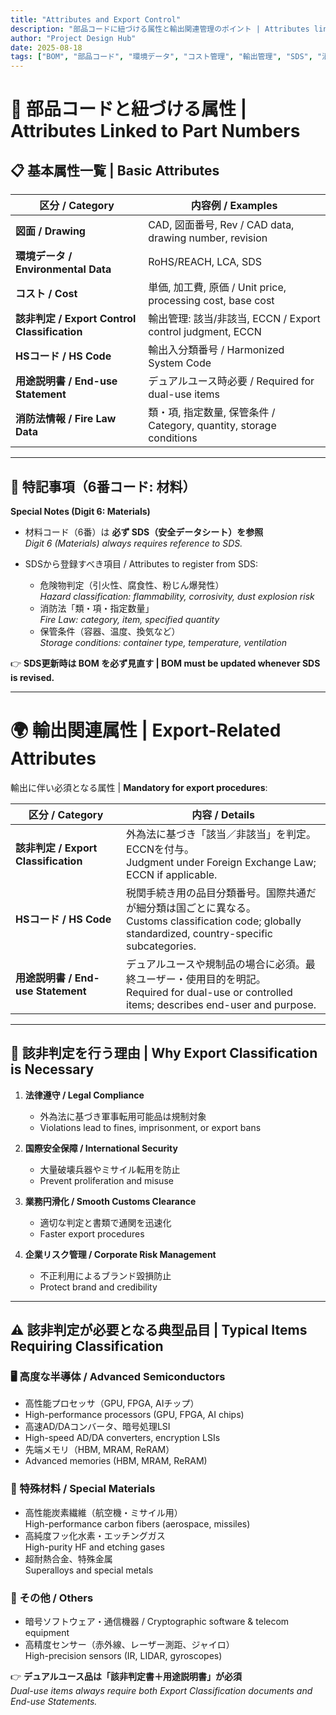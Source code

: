 ```yaml
---
title: "Attributes and Export Control"
description: "部品コードに紐づける属性と輸出関連管理のポイント | Attributes linked to part numbers and export control essentials"
author: "Project Design Hub"
date: 2025-08-18
tags: ["BOM", "部品コード", "環境データ", "コスト管理", "輸出管理", "SDS", "消防法"]
---
```


# 📎 部品コードと紐づける属性 | Attributes Linked to Part Numbers

## 📋 基本属性一覧 | Basic Attributes

| **区分 / Category** | **内容例 / Examples** |
|---------------------|-----------------------|
| **図面 / Drawing** | CAD, 図面番号, Rev / CAD data, drawing number, revision |
| **環境データ / Environmental Data** | RoHS/REACH, LCA, SDS |
| **コスト / Cost** | 単価, 加工費, 原価 / Unit price, processing cost, base cost |
| **該非判定 / Export Control Classification** | 輸出管理: 該当/非該当, ECCN / Export control judgment, ECCN |
| **HSコード / HS Code** | 輸出入分類番号 / Harmonized System Code |
| **用途説明書 / End-use Statement** | デュアルユース時必要 / Required for dual-use items |
| **消防法情報 / Fire Law Data** | 類・項, 指定数量, 保管条件 / Category, quantity, storage conditions |

---

## 🔎 特記事項（6番コード: 材料）  
**Special Notes (Digit 6: Materials)**

- 材料コード（6番）は **必ず SDS（安全データシート）を参照**  
  *Digit 6 (Materials) always requires reference to SDS.*  

- SDSから登録すべき項目 / Attributes to register from SDS:  
  - 危険物判定（引火性、腐食性、粉じん爆発性）  
    *Hazard classification: flammability, corrosivity, dust explosion risk*  
  - 消防法「類・項・指定数量」  
    *Fire Law: category, item, specified quantity*  
  - 保管条件（容器、温度、換気など）  
    *Storage conditions: container type, temperature, ventilation*  

👉 **SDS更新時は BOM を必ず見直す | BOM must be updated whenever SDS is revised.**

---

# 🌍 輸出関連属性 | Export-Related Attributes

輸出に伴い必須となる属性 | **Mandatory for export procedures**:

| **区分 / Category** | **内容 / Details** |
|----------------------|--------------------|
| **該非判定 / Export Classification** | 外為法に基づき「該当／非該当」を判定。ECCNを付与。<br>Judgment under Foreign Exchange Law; ECCN if applicable. |
| **HSコード / HS Code** | 税関手続き用の品目分類番号。国際共通だが細分類は国ごとに異なる。<br>Customs classification code; globally standardized, country-specific subcategories. |
| **用途説明書 / End-use Statement** | デュアルユースや規制品の場合に必須。最終ユーザー・使用目的を明記。<br>Required for dual-use or controlled items; describes end-user and purpose. |

---

## 🚢 該非判定を行う理由 | Why Export Classification is Necessary

1. **法律遵守 / Legal Compliance**  
   - 外為法に基づき軍事転用可能品は規制対象  
   - Violations lead to fines, imprisonment, or export bans  

2. **国際安全保障 / International Security**  
   - 大量破壊兵器やミサイル転用を防止  
   - Prevent proliferation and misuse  

3. **業務円滑化 / Smooth Customs Clearance**  
   - 適切な判定と書類で通関を迅速化  
   - Faster export procedures  

4. **企業リスク管理 / Corporate Risk Management**  
   - 不正利用によるブランド毀損防止  
   - Protect brand and credibility  

---

## ⚠️ 該非判定が必要となる典型品目 | Typical Items Requiring Classification

### 🖥 高度な半導体 / Advanced Semiconductors
- 高性能プロセッサ（GPU, FPGA, AIチップ）  
- High-performance processors (GPU, FPGA, AI chips)  
- 高速AD/DAコンバータ、暗号処理LSI  
- High-speed AD/DA converters, encryption LSIs  
- 先端メモリ（HBM, MRAM, ReRAM）  
- Advanced memories (HBM, MRAM, ReRAM)  

### 🧪 特殊材料 / Special Materials
- 高性能炭素繊維（航空機・ミサイル用）  
  High-performance carbon fibers (aerospace, missiles)  
- 高純度フッ化水素・エッチングガス  
  High-purity HF and etching gases  
- 超耐熱合金、特殊金属  
  Superalloys and special metals  

### 📡 その他 / Others
- 暗号ソフトウェア・通信機器 / Cryptographic software & telecom equipment  
- 高精度センサー（赤外線、レーザー測距、ジャイロ）  
  High-precision sensors (IR, LIDAR, gyroscopes)  

👉 **デュアルユース品は「該非判定書＋用途説明書」が必須**  
*Dual-use items always require both Export Classification documents and End-use Statements.*  
